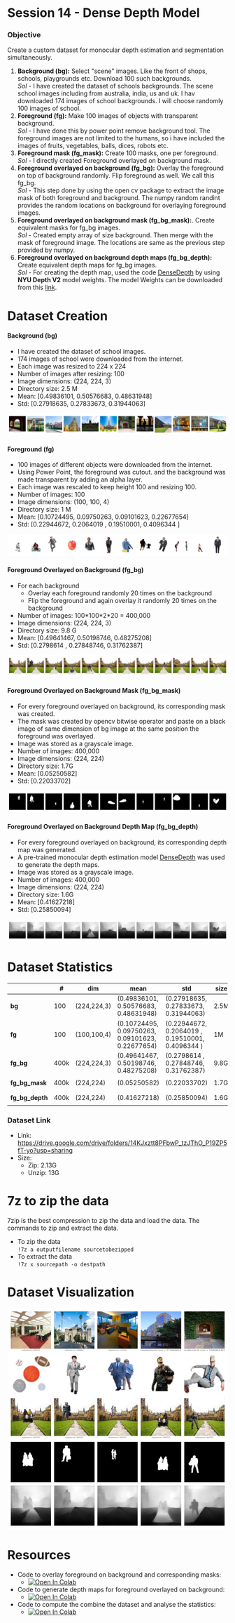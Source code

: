 
# Session 14 - Dense Depth Model

###	Objective
Create a custom dataset for monocular depth estimation and segmentation simultaneously.

1.  **Background (bg):** Select "scene" images. Like the front of shops, schools, playgrounds etc. Download 100 such backgrounds. <br> 
*Sol* - I have created the dataset of schools backgrounds. The scene school images including from australia, india, us and uk. I hav downloaded 174 images of school backgrounds. I will choose randomly 100 images of school.  
2.  **Foreground (fg):** Make 100 images of objects with transparent background.<br> 
*Sol* - I have done this by power point remove background tool. The foreground images are not limited to the humans, so i have included the images of fruits, vegetables, balls, dices, robots etc.
3.  **Foreground mask (fg_mask):** Create 100 masks, one per foreground.<br>
*Sol* - I directly created Foreground overlayed on background mask.
4.  **Foreground overlayed on background (fg_bg):** Overlay the foreground on top of background randomly. Flip foreground as well. We call this fg_bg.<br>
*Sol* - This step done by using the open cv package to extract the image mask of both foreground and background. The numpy random randint provides the random locations on background for overlaying foreground images. 
5.  **Foreground overlayed on background mask (fg_bg_mask):**. Create equivalent masks for fg_bg images.<br>
*Sol* - Created empty array of size background. Then merge with the mask of foreground image. The locations are same as the previous step provided by numpy.
6. **Foreground overlayed on background depth maps (fg_bg_depth):** Create equivalent depth maps for fg_bg images.<br>
*Sol* - For creating the depth map, used the code [DenseDepth](https://github.com/ialhashim/DenseDepth/blob/master/DenseDepth.ipynb) by using **NYU Depth V2** model weights. The model Weights can be downloaded from this [link](https://s3-eu-west-1.amazonaws.com/densedepth/nyu.h5). 

# Dataset Creation

#### Background (bg)
 - I have created the dataset of school images.
 - 174 images of school were downloaded from the internet.
 - Each image was resized to 224 x 224
 - Number of images after resizing: 100
 - Image dimensions: (224, 224, 3)
 - Directory size: 2.5 M
 - Mean: [0.49836101, 0.50576683, 0.48631948]
 - Std: [0.27918635, 0.27833673, 0.31944063]

<img src="Save_Data/Sample_Bg_Images.jpg">

#### Foreground (fg)
 - 100 images of different objects were downloaded from the internet.
 - Using Power Point, the foreground was cutout. and the background was made transparent by adding an alpha layer.
 - Each image was rescaled to keep height 100 and resizing 100.
 - Number of images: 100
 - Image dimensions: (100, 100, 4)
 - Directory size: 1 M
 - Mean: [0.10724495, 0.09750263, 0.09101623, 0.22677654]
 - Std: [0.22944672, 0.2064019 , 0.19510001, 0.4096344 ]

<img src="Save_Data/Sample_Fg_Images.jpg">

#### Foreground Overlayed on Background (fg_bg)
 - For each background
	 - Overlay each foreground randomly 20 times on the background
	 - Flip the foreground and again overlay it randomly 20 times on the background
 - Number of images: 100\*100\*2\*20 = 400,000
 - Image dimensions: (224, 224, 3)
 - Directory size: 9.8 G
 - Mean: [0.49641467, 0.50198746, 0.48275208]
 - Std: [0.2798614 , 0.27848746, 0.31762387]

<img src="Save_Data/Sample_FgBg_Images.jpg">

#### Foreground Overlayed on Background Mask (fg_bg_mask)
 - For every foreground overlayed on background, its corresponding mask was created.
 - The mask was created by opencv bitwise operator and paste on a black image of same dimension of bg image at the same position the foreground was overlayed.
 -  Image was stored as a grayscale image.
 - Number of images: 400,000
 - Image dimensions: (224, 224)
 - Directory size: 1.7G
 - Mean: [0.05250582]
 - Std: [0.22033702]

<img src="Save_Data/Sample_FgBg_Masks_Images.jpg">

#### Foreground Overlayed on Background Depth Map (fg_bg_depth)
 - For every foreground overlayed on background, its corresponding depth map was generated.
 - A pre-trained monocular depth estimation model [DenseDepth](https://github.com/ialhashim/DenseDepth/blob/master/DenseDepth.ipynb) was used to generate the depth maps.
 - Image was stored as a grayscale image.
 - Number of images: 400,000
 - Image dimensions: (224, 224)
 - Directory size: 1.6G
 - Mean: [0.41627218]
 - Std: [0.25850094]

<img src="Save_Data/Sample_FgBg_Dense_Images.jpg">

# Dataset Statistics

|  | # | dim | mean | std | size | img |
|---|---|---|---|---|---|---|
| **bg** | 100 | (224,224,3) | (0.49836101, 0.50576683, 0.48631948) | (0.27918635, 0.27833673, 0.31944063) | 2.5M | <img src="Save_Data/bg.jpg"> |
| **fg** | 100 | (100,100,4) | (0.10724495, 0.09750263, 0.09101623, 0.22677654) | (0.22944672, 0.2064019 , 0.19510001, 0.4096344 ) | 1M | <img src="Save_Data/fg.png"> |
| **fg_bg** | 400k | (224,224,3) | (0.49641467, 0.50198746, 0.48275208) | (0.2798614 , 0.27848746, 0.31762387) | 9.8G |  <img src="Save_Data/fgbg.jpg"> |
| **fg_bg_mask** | 400k | (224,224) | (0.05250582) | (0.22033702) | 1.7G | <img src="Save_Data/mask.jpg"> |
| **fg_bg_depth** | 400k | (224,224) | (0.41627218) | (0.25850094) | 1.6G | <img src="Save_Data/dense.jpg"> |

### Dataset Link

 - Link: https://drive.google.com/drive/folders/14KJxztt8PFbwP_tzJThO_P19ZP5fT-yo?usp=sharing
 - Size:
	 - Zip: 2.13G
	 - Unzip: 13G 
	 
# 7z to zip the data
7zip is the best compression to zip the data and load the data. The commands to zip and extract the data. 

- To zip the data<br> 
`!7z a outputfilename sourcetobezipped`
- To extract the data<br>
`!7z x sourcepath -o destpath`

# Dataset Visualization
<img src="Save_Data/Sample_DataSet.jpg">

# Resources

 - Code to overlay foreground on background and corresponding masks: 
	 - [![Open In Colab](https://colab.research.google.com/assets/colab-badge.svg)](https://colab.research.google.com/github/pankaj90382/TSAI/blob/master/S14/DatasetPreparation.ipynb)
 - Code to generate depth maps for foreground overlayed on background: 
	 - [![Open In Colab](https://colab.research.google.com/assets/colab-badge.svg)](https://colab.research.google.com/github/pankaj90382/TSAI/blob/master/S14/DenseDepthMap.ipynb)
 - Code to compute the combine the dataset and analyse the statistics:
	 - [![Open In Colab](https://colab.research.google.com/assets/colab-badge.svg)](https://colab.research.google.com/github/pankaj90382/TSAI/blob/master/S14/stats.ipynb)
